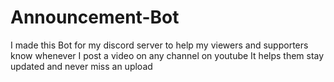 # Announcement-Bot
I made this Bot for my discord server to help my viewers and supporters know whenever I post a video on any channel on youtube
It helps them stay updated and never miss an upload
